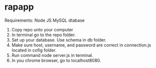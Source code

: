 # rapapp

Requirements:
Node JS
MySQL dtabase

1.  Copy repo unto your computer
2.  In terminal go to the repo folder.
3.  Set up your database.  Use schema in db folder.
4.  Make sure host, username, and password are correct in connection.js located in cofig folder. 
5.  Run command node server.js in terminal.
6.  In you chrome browser, go to localhost8080.
